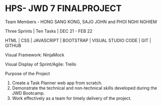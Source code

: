 # HPS- JWD 7 FINALPROJECT

Team Members - HONG SANG KONG, SAJO JOHN  and PHOI NGHI NGHIEM

Three Sprints | Ten Tasks | DEC 21 - FEB 22

HTML | CSS | JAVASCRIPT | BOOTSTRAP | VISUAL STUDIO CODE | GIT | GITHUB

Visual Framework: NinjaMock

Visual Display of Sprint/Agile: Trello

Purpose of the Project 

1. Create a Task Planner web app from scratch.
2. Demonstrate the technical and non-technical skills developed during the JWD Bootcamp.
3. Work effectively as a team for timely delivery of the project. 
